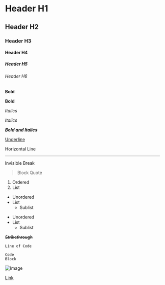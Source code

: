 # Header H1
## Header H2
### Header H3
#### Header H4
##### Header H5
###### Header H6

**Bold**

__Bold__

*Italics*

_Italics_

***Bold and Italics***

<u>Underline</u>

Horizontal Line
***

Invisible Break <br>

> Block Quote

1. Ordered
2. List

- Unordered
- List
    - Sublist

* Unordered
* List
    * Sublist

~~Strikethrough~~

`Line of Code`

```
Code
Block
```
    
![Image](Path)

[Link](URL)